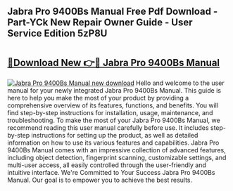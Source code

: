 ## Jabra Pro 9400Bs Manual Free Pdf Download - Part-YCk New Repair Owner Guide - User Service Edition 5zP8U

# <h2><a href="http://bc32913.oget.top/?id=Jabra+Pro+9400Bs+Manual">🔗Download New 👉🔴 Jabra Pro 9400Bs Manual</a></h2>

[![Jabra Pro 9400Bs Manual new download](https://i.imgur.com/5g1atiW.png)](http://bc32913.oget.top/?id=Jabra+Pro+9400Bs+Manual)
Hello and welcome to the user manual for your newly integrated Jabra Pro 9400Bs Manual. This guide is here to help you make the most of your product by providing a comprehensive overview of its features, functions, and benefits. You will find step-by-step instructions for installation, usage, maintenance, and troubleshooting. To make the most of your Jabra Pro 9400Bs Manual, we recommend reading this user manual carefully before use. It includes step-by-step instructions for setting up the product, as well as detailed information on how to use its various features and capabilities. Jabra Pro 9400Bs Manual comes with an impressive collection of advanced features, including object detection, fingerprint scanning, customizable settings, and multi-user access, all easily controlled through the user-friendly and intuitive interface. We're Committed to Your Success Jabra Pro 9400Bs Manual. Our goal is to empower you to achieve the best results.
